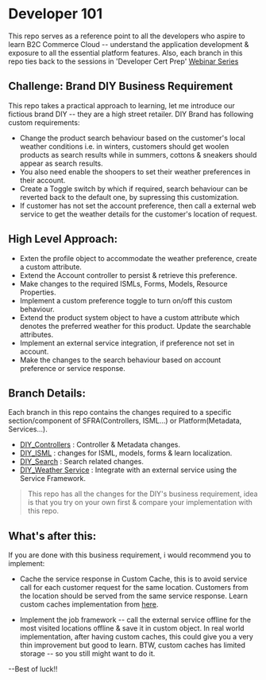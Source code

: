 # Developer 101
This repo serves as a reference point to all the developers who aspire to learn B2C Commerce Cloud -- understand the application development & exposure to all the essential platform features.
Also, each branch in this repo ties back to the sessions in 'Developer Cert Prep' [Webinar Series](https://sfdc.co/devcertprepdetails)

## Challenge: Brand DIY Business Requirement
This repo takes a practical approach to learning, let me introduce our fictious brand DIY -- they are a high street retailer.  DIY Brand has following custom requirements: 

* Change the product search behaviour based on the customer's local weather conditions i.e. in winters, customers should get woolen products as search results while in summers, cottons & sneakers should appear as search results.
* You also need enable the shoopers to set their weather preferences in their account.
* Create a Toggle switch by which if required, search behaviour can be reverted back to the default one, by supressing this customization.
* If customer has not set the account preference, then call a external web service to get the weather details for the customer's location of request.

## High Level Approach:
* Exten the profile object to accommodate the weather preference, create a custom attribute.
* Extend the Account controller to persist & retrieve this preference.
* Make changes to the required ISMLs, Forms, Models, Resource Properties.
* Implement a custom preference toggle to turn on/off this custom behaviour.
* Extend the product system object to have a custom attribute which denotes the preferred weather for this product. Update the searchable attributes.
* Implement an external service integration, if preference not set in account.
* Make the changes to the search behaviour based on account preference or service response.


## Branch Details:
Each branch in this repo contains the changes required to a specific section/component of SFRA(Controllers, ISML...) or Platform(Metadata, Services...).

* [DIY_Controllers](https://github.com/pravngaur/Dev_101/tree/DIY_Controllers) : Controller & Metadata changes.
* [DIY_ISML](https://github.com/pravngaur/Dev_101/tree/DIY_ISML) : changes for ISML, models, forms & learn localization.
* [DIY_Search](https://github.com/pravngaur/Dev_101/tree/DIY_Search) : Search related changes.
* [DIY_Weather Service](https://github.com/pravngaur/Dev_101/tree/DIY_WeatherService) : Integrate with an external service using the Service Framework.

> This repo has all the changes for the DIY's business requirement, idea is that you try on your own first & compare your implementation with this repo.

## What's after this:
If you are done with this business requirement, i would recommend you to implement:

* Cache the service response in Custom Cache, this is to avoid service call for each customer request for the same location. Customers from the location should be served from the same service response.
Learn custom caches implementation from [here](https://github.com/pravngaur/Developer_Labs/tree/CustomCaches).

* Implement the job framework -- call the external service offline for the most visited locations offline & save it in custom object. In real world implementation, after having custom caches, this could give you a very thin improvement but good to learn. BTW, custom caches has limited storage -- so you still might want to do it.

--Best of luck!!

